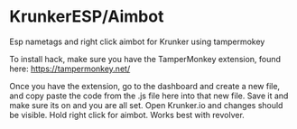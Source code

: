 # KrunkerESP/Aimbot
Esp nametags and right click aimbot for Krunker using tampermokey

To install hack, make sure you have the TamperMonkey extension, found here: https://tampermonkey.net/

Once you have the extension, go to the dashboard and create a new file, and copy paste the code from the .js file here into that new file. Save it and make sure its on and you are all set. Open Krunker.io and changes should be visible. Hold right click for aimbot. Works best with revolver. 
